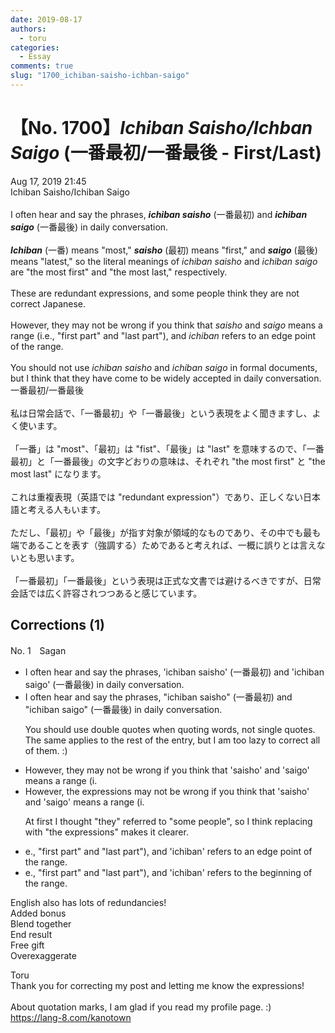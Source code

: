 ```yaml
---
date: 2019-08-17
authors:
  - toru
categories:
  - Essay
comments: true
slug: "1700_ichiban-saisho-ichban-saigo"
---
```


# 【No. 1700】<strong><em>Ichiban Saisho/Ichban Saigo</strong></em> (一番最初/一番最後 - First/Last)
<div class="date">Aug 17, 2019 21:45</div>
<div id="post"><div id="body_show_ori">
Ichiban Saisho/Ichiban Saigo<br/><br/>I often hear and say the phrases, <strong><em>ichiban saisho</em></strong> (一番最初) and <strong><em>ichiban saigo</em></strong> (一番最後) in daily conversation.<br/><br/><strong><em>Ichiban</em></strong> (一番) means "most," <strong><em>saisho</em></strong> (最初) means "first," and <strong><em>saigo</em></strong> (最後) means "latest," so the literal meanings of <em>ichiban saisho</em> and <em>ichiban saigo</em> are "the most first" and "the most last," respectively.<br/><br/>These are redundant expressions, and some people think they are not correct Japanese.<br/><br/>However, they may not be wrong if you think that <em>saisho</em> and <em>saigo</em> means a range (i.e., "first part" and "last part"), and <em>ichiban</em> refers to an edge point of the range.<br/><br/>You should not use <em>ichiban saisho</em> and <em>ichiban saigo</em> in formal documents, but I think that they have come to be widely accepted in daily conversation.
</div></div>

<!-- more -->

<div id="post_ja"><div id="body_show_mo">
一番最初/一番最後<br/><br/>私は日常会話で、「一番最初」や「一番最後」という表現をよく聞きますし、よく使います。<br/><br/>「一番」は "most"、「最初」は "fist"、「最後」は "last" を意味するので、「一番最初」と「一番最後」の文字どおりの意味は、それぞれ "the most first" と "the most last" になります。<br/><br/>これは重複表現（英語では "redundant expression"）であり、正しくない日本語と考える人もいます。<br/><br/>ただし、「最初」や「最後」が指す対象が領域的なものであり、その中でも最も端であることを表す（強調する）ためであると考えれば、一概に誤りとは言えないとも思います。<br/><br/>「一番最初」「一番最後」という表現は正式な文書では避けるべきですが、日常会話では広く許容されつつあると感じています。
</div></div>

## Corrections (1)
<div id="block"><div class="first_name"> No. 1　<span class="just_name">Sagan</span></div><div id="block2">
<ul class="correction_field">
<li class="incorrect">I often hear and say the phrases, 'ichiban saisho' (一番最初) and 'ichiban saigo' (一番最後) in daily conversation.</li>
<li class="corrected correct">
I often hear and say the phrases<span class="f_red"><span class="sline">,</span></span> <span class="f_blue">"</span>ichiban saisho<span class="f_blue">"</span> (一番最初) and <span class="f_blue">"</span>ichiban saigo<span class="f_blue">"</span> (一番最後) in daily conversation.
<p class="correction_comment">You should use double quotes when quoting words, not single quotes.<br/>The same applies to the rest of the entry, but I am too lazy to correct all of them. :)</p>
</li>
</ul>
<ul class="correction_field">
<li class="incorrect">However, they may not be wrong if you think that 'saisho' and 'saigo' means a range (i.</li>
<li class="corrected correct">
However, <span class="f_blue">the expressions</span> may not be wrong if you think that 'saisho' and 'saigo' means a range (i.
<p class="correction_comment">At first I thought "they" referred to "some people", so I think replacing with "the expressions" makes it clearer.</p>
</li>
</ul>
<ul class="correction_field">
<li class="incorrect">e., "first part" and "last part"), and 'ichiban' refers to an edge point of the range.</li>
<li class="corrected correct">
e., "first part" and "last part"), and 'ichiban' refers to <span class="f_blue">the beginning</span> of the range.
</li>
</ul>
<p class="comment_small">
 English also has lots of redundancies!
 <br/>
 Added bonus
 <br/>
 Blend together
 <br/>
 End result
 <br/>
 Free gift
 <br/>
 Overexaggerate
</p>

</div><div class="name"><span class="just_name">Toru</span><br>
Thank you for correcting my post and letting me know the expressions!<br/><br/>About quotation marks, I am glad if you read my profile page. :)<br/><a href="https://lang-8.com/kanotown" target="_blank">https://lang-8.com/kanotown</a>
</div>
</div>
